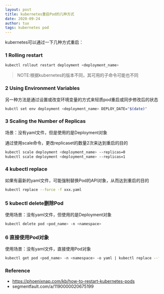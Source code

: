 ```yaml
---
layout: post
title: kubernetes重启Pod的几种方式
date: 2020-09-24
author: tux
tags: kubernetes pod
---
```


kubernetes可以通过一下几种方式重启：


### 1 Rolling restart

```bash
kubectl rollout restart deployment <deployment_name>
```

>NOTE:根据kubernetes的版本不同，其可用的子命令可能也不同


### 2 Using Environment Variables

另一种方法是通过设置或改变环境变量的方式来轻质pod重启或同步修改后的状态

```bash
kubctl set env deployment <deployment_name> DEPLOY_DATE="$(date)"
```

### 3 Scaling the Number of Replicas

场景：没有yaml文件，但是使用的是Deployment对象

通过使用scale命令，更改replicaset的数量2次来达到重启的目的

```bash
kubectl scale deployment <deployment_name> --replicas=0
kubectl scale deployment <deployment_name> --replicas=1
```

### 4 kubectl replace

如果有最新的yaml文件，可能强制替换Pod的API对象，从而达到重启的目的

```bash
kubectl replace --force -f xxx.yaml
```

### 5 kubectl delete删除Pod

使用场景：没有yaml文件，但使用的是Deployment对象

```bash
kubectl delete pod <pod_name> -n <namespace>
```

### 6 直接使用Pod对象

使用场景：没有yaml文件，直接使用Pod对象

```bash
kubectl get pod <pod_name> -n <namespace> -o yaml | kubectl replace --force -f -
```

### Reference

- https://phoenixnap.com/kb/how-to-restart-kubernetes-pods
- segmentfault.com/a/1190000020675199
